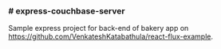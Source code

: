 <h3># express-couchbase-server</h3>

Sample express project for back-end of bakery app on <a>https://github.com/VenkateshKatabathula/react-flux-example</a>.
